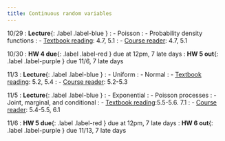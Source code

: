 ```yaml
---
title: Continuous random variables
---
```


10/29
: **Lecture**{: .label .label-blue } 
: - Poisson
: - Probability density functions
: - [Textbook reading](https://drive.google.com/file/d/1VmkAAGOYCTORq1wxSQqy255qLJjTNvBI/view?usp=sharing): 4.7, 5.1
: - [Course reader](https://vitercik.github.io/120notes/intro.html): 4.7, 5.1

10/30
: **HW 4 due**{: .label .label-red } due at 12pm, 7 late days
: **HW 5 out**{: .label .label-purple } due 11/6, 7 late days

11/3
: **Lecture**{: .label .label-blue } 
: - Uniform
: - Normal
: - [Textbook reading](https://drive.google.com/file/d/1VmkAAGOYCTORq1wxSQqy255qLJjTNvBI/view?usp=sharing): 5.2, 5.4
: - [Course reader](https://vitercik.github.io/120notes/intro.html): 5.2-5.3

11/5
: **Lecture**{: .label .label-blue } 
: - Exponential
: - Poisson processes
: - Joint, marginal, and conditional
: - [Textbook reading](https://drive.google.com/file/d/1VmkAAGOYCTORq1wxSQqy255qLJjTNvBI/view?usp=sharing):5.5-5.6. 7.1
: - [Course reader](https://vitercik.github.io/120notes/intro.html): 5.4-5.5, 6.1

11/6
: **HW 5 due**{: .label .label-red } due at 12pm, 7 late days
: **HW 6 out**{: .label .label-purple } due 11/13, 7 late days